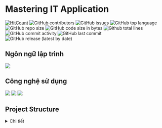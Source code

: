# Mastering IT Application

[![HitCount](http://hits.dwyl.com/ITUTE/MasteringIT_Applicationt.svg)](http://hits.dwyl.com/ITUTE/MasteringIT_Application)
![GitHub contributors](https://img.shields.io/github/contributors/ITUTE/MasteringIT_Application)
![GitHub issues](https://img.shields.io/github/issues/ITUTE/MasteringIT_Application?color=red)
![GitHub top language](https://img.shields.io/github/languages/top/ITUTE/MasteringIT_Application?color=cyan)
![GitHub repo size](https://img.shields.io/github/repo-size/ITUTE/MasteringIT_Application)
![GitHub code size in bytes](https://img.shields.io/github/languages/code-size/ITUTE/MasteringIT_Application)
![Github total lines](https://sloc.xyz/github/ITUTE/MasteringIT_Application)
![GitHub commit activity](https://img.shields.io/github/commit-activity/m/ITUTE/MasteringIT_Application?color=g)
![GitHub last commit](https://img.shields.io/github/last-commit/ITUTE/MasteringIT_Application?color=yellow)
![GitHub release (latest by date)](https://img.shields.io/github/v/release/ITUTE/MasteringIT_Application)

## Ngôn ngữ lập trình
<img src="https://img.icons8.com/ios-filled/50/000000/c-sharp-logo.png"/>

## Công nghệ sử dụng
![](https://img.icons8.com/metro/48/000000/asp.png)
![](https://img.icons8.com/ios/48/000000/apps-tab.png)
![](https://img.icons8.com/color/48/000000/microsoft-sql-server.png)

## Project Structure

<details>
  <summary> Chi tiết </summary>
</details>

